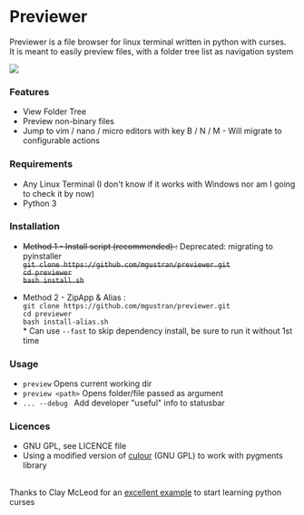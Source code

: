 # Previewer
Previewer is a file browser for linux terminal written in python with curses. \
It is meant to easily preview files, with a folder tree list as navigation system

![](https://raw.githubusercontent.com/mgustran/proxy-resources/master/Peek%202024-08-19%2023-37.gif)

### Features
- View Folder Tree
- Preview non-binary files
- Jump to vim / nano / micro editors with key B / N / M - Will migrate to configurable actions

### Requirements
- Any Linux Terminal (I don't know if it works with Windows nor am I going to check it by now)
- Python 3

### Installation
- ~~Method 1 - Install script (recommended) :~~  Deprecated: migrating to pyinstaller \
~~`git clone https://github.com/mgustran/previewer.git` \
`cd previewer` \
`bash install.sh`~~


- Method 2 - ZipApp & Alias :\
`git clone https://github.com/mgustran/previewer.git` \
`cd previewer` \
`bash install-alias.sh` \
 \* Can use `--fast` to skip dependency install, be sure to run it without 1st time 

### Usage
- `preview` Opens current working dir
- `preview <path>` Opens folder/file passed as argument
- `... --debug ` Add developer "useful" info to statusbar

### Licences
- GNU GPL, see LICENCE file
- Using a modified version of [culour](https://github.com/spellr/culour) (GNU GPL) to work with pygments library

\
Thanks to Clay McLeod for an [excellent example](https://gist.github.com/claymcleod/b670285f334acd56ad1c) to start learning python curses